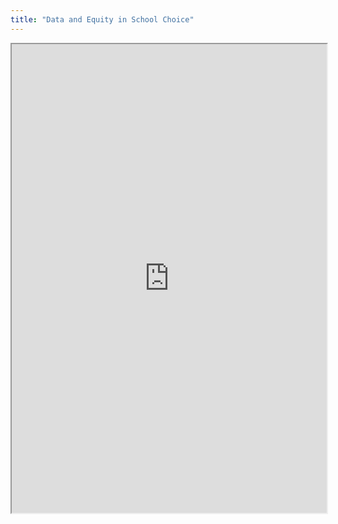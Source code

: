 ```yaml
---
title: "Data and Equity in School Choice"
---
```



<iframe height="750" width="100%" src="https://ewelton.github.io/ktest/wiki.html#Data%20and%20Equity%20in%20School%20Choice"></iframe>
